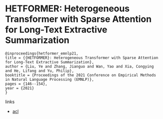 # HETFORMER: Heterogeneous Transformer with Sparse Attention for Long-Text Extractive Summarization

```
@inproceedings{hetformer_emnlp21,
title = {{HETFORMER}: Heterogeneous Transformer with Sparse Attention for Long-Text Extractive Summarization},
author = {Liu, Ye and Zhang, Jianguo and Wan, Yao and Xia, Congying and He, Lifang and Yu, Philip},
booktitle = {Proceedings of the 2021 Conference on Empirical Methods in Natural Language Processing (EMNLP)},
pages = {146--154},
year = {2021}
}
```

links
- [acl](https://aclanthology.org/2021.emnlp-main.13)
